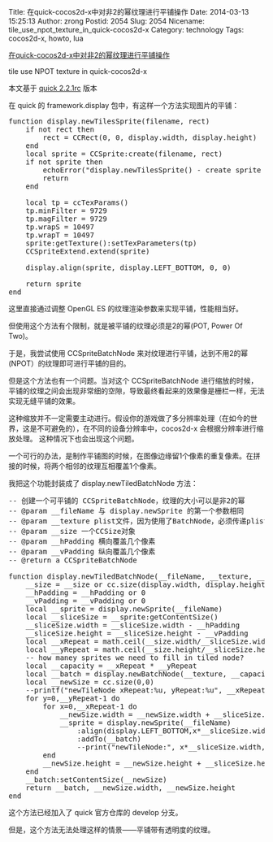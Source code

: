 Title: 在quick-cocos2d-x中对非2的幂纹理进行平铺操作
Date: 2014-03-13 15:25:13
Author: zrong
Postid: 2054
Slug: 2054
Nicename: tile_use_npot_texture_in_quick-cocos2d-x
Category: technology
Tags: cocos2d-x, howto, lua

[在quick-cocos2d-x中对非2的幂纹理进行平铺操作](http://zengrong.net/post/2054.htm)

tile use NPOT texture in quick-cocos2d-x

本文基于 [quick 2.2.1rc][1] 版本

在 quick 的 framework.display 包中，有这样一个方法实现图片的平铺：<!--more-->

<pre lang="lua">
function display.newTilesSprite(filename, rect)
    if not rect then
        rect = CCRect(0, 0, display.width, display.height)
    end
    local sprite = CCSprite:create(filename, rect)
    if not sprite then
        echoError("display.newTilesSprite() - create sprite failure, filename %s", tostring(filename))
        return
    end

    local tp = ccTexParams()
    tp.minFilter = 9729
    tp.magFilter = 9729
    tp.wrapS = 10497
    tp.wrapT = 10497
    sprite:getTexture():setTexParameters(tp)
    CCSpriteExtend.extend(sprite)

    display.align(sprite, display.LEFT_BOTTOM, 0, 0)

    return sprite
end
</pre>

这里直接通过调整 OpenGL ES 的纹理渲染参数来实现平铺，性能相当好。

但使用这个方法有个限制，就是被平铺的纹理必须是2的幂(POT, Power Of Two)。

于是，我尝试使用 CCSpriteBatchNode 来对纹理进行平铺，达到不用2的幂(NPOT）的纹理即可进行平铺的目的。

但是这个方法也有一个问题。当对这个 CCSpriteBatchNode 进行缩放的时候，平铺的纹理之间会出现非常细的空隙，导致最终看起来的效果像是栅栏一样，无法实现无缝平铺的效果。

这种缩放并不一定需要主动进行。假设你的游戏做了多分辨率处理（在如今的世界，这是不可避免的），在不同的设备分辨率中，cocos2d-x 会根据分辨率进行缩放处理。 这种情况下也会出现这个问题。

一个可行的办法，是制作平铺图的时候，在图像边缘留1个像素的重复像素。在拼接的时候，将两个相邻的纹理互相覆盖1个像素。

我把这个功能封装成了 display.newTiledBatchNode 方法：

<pre lang="lua">
-- 创建一个可平铺的 CCSpriteBatchNode，纹理的大小可以是非2的幂
-- @param __fileName 与 display.newSprite 的第一个参数相同
-- @param __texture plist文件，因为使用了BatchNode，必须传递plist文件
-- @param __size 一个CCSize对象
-- @param __hPadding 横向覆盖几个像素
-- @param __vPadding 纵向覆盖几个像素
-- @return a CCSpriteBatchNode

function display.newTiledBatchNode(__fileName, __texture, __size, __hPadding, __vPadding)
	__size = __size or cc.size(display.width, display.height)
	__hPadding = __hPadding or 0
	__vPadding = __vPadding or 0
	local __sprite = display.newSprite(__fileName)
	local __sliceSize = __sprite:getContentSize()
	__sliceSize.width = __sliceSize.width - __hPadding
	__sliceSize.height = __sliceSize.height - __vPadding
	local __xRepeat = math.ceil(__size.width/__sliceSize.width)
	local __yRepeat = math.ceil(__size.height/__sliceSize.height)
	-- how maney sprites we need to fill in tiled node?
	local __capacity = __xRepeat * __yRepeat
	local __batch = display.newBatchNode(__texture, __capacity)
	local __newSize = cc.size(0,0)
	--printf("newTileNode xRepeat:%u, yRepeat:%u", __xRepeat, __yRepeat)
	for y=0,__yRepeat-1 do
		for x=0,__xRepeat-1 do
			__newSize.width = __newSize.width + __sliceSize.width
			__sprite = display.newSprite(__fileName)
				:align(display.LEFT_BOTTOM,x*__sliceSize.width, y*__sliceSize.height)
				:addTo(__batch)
				--print("newTileNode:", x*__sliceSize.width, y*__sliceSize.height)
		end
		__newSize.height = __newSize.height + __sliceSize.height
	end
	__batch:setContentSize(__newSize)
	return __batch, __newSize.width, __newSize.height
end
</pre>

这个方法已经加入了 quick 官方仓库的 develop 分支。

但是，这个方法无法处理这样的情景——平铺带有透明度的纹理。

[1]: https://github.com/dualface/quick-cocos2d-x/tree/2.2.1-rc
